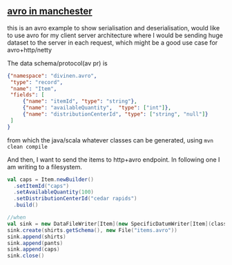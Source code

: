 [avro in manchester](https://en.wikipedia.org/wiki/Avro)
-----------------------

this is an avro example to show serialisation and deserialisation, would like to use 
 avro for my client server architecture where I would be sending huge
 dataset to the server in each request, which might be a good use case for avro+http/netty

The data schema/protocol(av pr) is 

```json
{"namespace": "divinen.avro",
 "type": "record",
 "name": "Item",
 "fields": [
     {"name": "itemId", "type": "string"},
     {"name": "availableQuantity",  "type": ["int"]},
     {"name": "distributionCenterId", "type": ["string", "null"]}
 ]
}
```

from which the java/scala whatever classes can be generated, using `mvn clean compile`

And then, I want to send the items to http+avro endpoint. In following one
I am writing to a filesystem.

```scala
val caps = Item.newBuilder()
  .setItemId("caps")
  .setAvailableQuantity(100)
  .setDistributionCenterId("cedar rapids")
  .build()

//when
val sink = new DataFileWriter[Item](new SpecificDatumWriter[Item](classOf[Item]))
sink.create(shirts.getSchema(), new File("items.avro"))
sink.append(shirts)
sink.append(pants)
sink.append(caps)
sink.close()
```